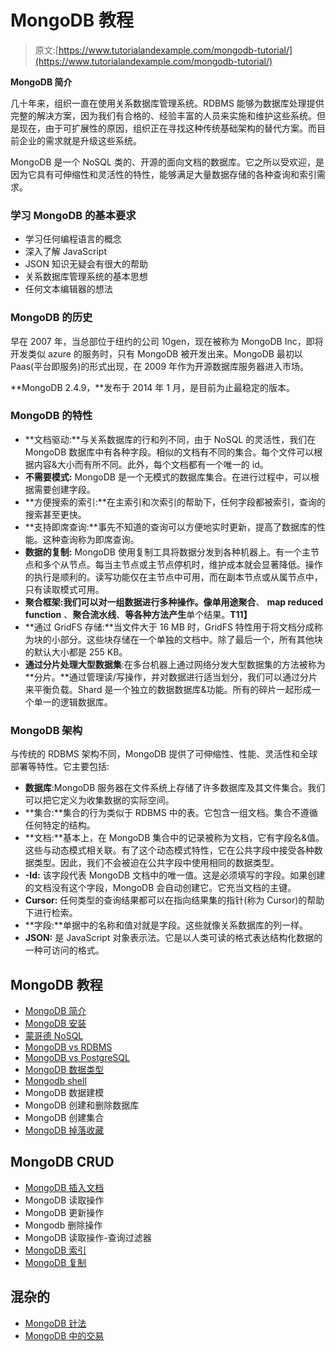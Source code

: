 # MongoDB 教程

> 原文:[https://www.tutorialandexample.com/mongodb-tutorial/](https://www.tutorialandexample.com/mongodb-tutorial/)

**MongoDB 简介**

几十年来，组织一直在使用关系数据库管理系统。RDBMS 能够为数据库处理提供完整的解决方案，因为我们有合格的、经验丰富的人员来实施和维护这些系统。但是现在，由于可扩展性的原因，组织正在寻找这种传统基础架构的替代方案。而目前企业的需求就是升级这些系统。

MongoDB 是一个 NoSQL 类的、开源的面向文档的数据库。它之所以受欢迎，是因为它具有可伸缩性和灵活性的特性，能够满足大量数据存储的各种查询和索引需求。

### 学习 MongoDB 的基本要求

*   学习任何编程语言的概念
*   深入了解 JavaScript
*   JSON 知识无疑会有很大的帮助
*   关系数据库管理系统的基本思想
*   任何文本编辑器的想法

### MongoDB 的历史

早在 2007 年，当总部位于纽约的公司 10gen，现在被称为 MongoDB Inc，即将开发类似 azure 的服务时，只有 MongoDB 被开发出来。MongoDB 最初以 Paas(平台即服务)的形式出现，在 2009 年作为开源数据库服务器进入市场。

**MongoDB 2.4.9，**发布于 2014 年 1 月，是目前为止最稳定的版本。

### MongoDB 的特性

*   **文档驱动:**与关系数据库的行和列不同，由于 NoSQL 的灵活性，我们在 MongoDB 数据库中有各种字段。相似的文档有不同的集合。每个文件可以根据内容&大小而有所不同。此外，每个文档都有一个唯一的 id。
*   **不需要模式:** MongoDB 是一个无模式的数据库集合。在进行过程中，可以根据需要创建字段。
*   **方便搜索的索引:**在主索引和次索引的帮助下，任何字段都被索引，查询的搜索甚至更快。
*   **支持即席查询:**事先不知道的查询可以方便地实时更新，提高了数据库的性能。这种查询称为即席查询。
*   **数据的复制:** MongoDB 使用复制工具将数据分发到各种机器上。有一个主节点和多个从节点。每当主节点或主节点停机时，维护成本就会显著降低。操作的执行是顺利的。读写功能仅在主节点中可用，而在副本节点或从属节点中，只有读取模式可用。
*   **聚合框架:**我们可以对一组数据进行多种操作。像**单用途聚合**、 **map reduced function** 、**聚合流水线**、**等各种方法产生**单个结果。**T11】**
*   **通过 GridFS 存储:**当文件大于 16 MB 时，GridFS 特性用于将文档分成称为块的小部分。这些块存储在一个单独的文档中。除了最后一个，所有其他块的默认大小都是 255 KB。
*   **通过分片处理大型数据集**:在多台机器上通过网络分发大型数据集的方法被称为**分片。**通过管理读/写操作，并对数据进行适当划分，我们可以通过分片来平衡负载。Shard 是一个独立的数据数据库&功能。所有的碎片一起形成一个单一的逻辑数据库。

### MongoDB 架构

与传统的 RDBMS 架构不同，MongoDB 提供了可伸缩性、性能、灵活性和全球部署等特性。它主要包括:

*   **数据库**:MongoDB 服务器在文件系统上存储了许多数据库及其文件集合。我们可以把它定义为收集数据的实际空间。
*   **集合:**集合的行为类似于 RDBMS 中的表。它包含一组文档。集合不遵循任何特定的结构。
*   **文档:**基本上，在 MongoDB 集合中的记录被称为文档，它有字段名&值。这些与动态模式相关联。有了这个动态模式特性，它在公共字段中接受各种数据类型。因此，我们不会被迫在公共字段中使用相同的数据类型。
*   **-Id:** 该字段代表 MongoDB 文档中的唯一值。这是必须填写的字段。如果创建的文档没有这个字段，MongoDB 会自动创建它。它充当文档的主键。
*   **Cursor:** 任何类型的查询结果都可以在指向结果集的指针(称为 Cursor)的帮助下进行检索。
*   **字段:**单据中的名称和值对就是字段。这些就像关系数据库的列一样。
*   **JSON:** 是 JavaScript 对象表示法。它是以人类可读的格式表达结构化数据的一种可访问的格式。

## MongoDB 教程

*   [MongoDB 简介](/mongodb-tutorial/)
*   [MongoDB 安装](/mongodb-installation/)
*   [蒙哥德 NoSQL](/mongodb-nosql/)
*   [MongoDB vs RDBMS](/mongodb-vs-rdbms/)
*   [MongoDB vs PostgreSQL](/mongodb-vs-postgresql)
*   [MongoDB 数据类型](/mongodb-data-types/)
*   [Mongodb shell](/mongodb-shell/)
*   MongoDB 数据建模
*   MongoDB 创建和删除数据库
*   MongoDB 创建集合
*   [MongoDB 掉落收藏](/mongodb-drop-collection/)

## MongoDB CRUD

*   [MongoDB 插入文档](/mongodb-insert-documents/)
*   MongoDB 读取操作
*   MongoDB 更新操作
*   Mongodb 删除操作
*   MongoDB 读取操作-查询过滤器
*   [MongoDB 索引](/mongodb-indexing/)
*   [MongoDB 复制](/mongodb-replication/)

## 混杂的

*   [MongoDB 针法](/mongodb-stitch)
*   [MongoDB 中的交易](/transaction-in-mongodb)